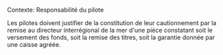 Contexte: Responsabilité du pilote

Les pilotes doivent justifier de la constitution de leur cautionnement par la remise au directeur interrégional de la mer d'une pièce constatant soit le versement des fonds, soit la remise des titres, soit la garantie donnée par une caisse agréée.